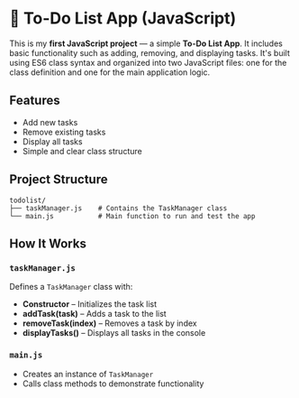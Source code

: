 # 📝 To-Do List App (JavaScript)

This is my **first JavaScript project** — a simple **To-Do List App**. It includes basic functionality such as adding, removing, and displaying tasks. It's built using ES6 class syntax and organized into two JavaScript files: one for the class definition and one for the main application logic.

## Features

* Add new tasks
* Remove existing tasks
* Display all tasks
* Simple and clear class structure

## Project Structure

```
todolist/
├── taskManager.js    # Contains the TaskManager class
└── main.js           # Main function to run and test the app
```

## How It Works

### `taskManager.js`

Defines a `TaskManager` class with:

* **Constructor** – Initializes the task list
* **addTask(task)** – Adds a task to the list
* **removeTask(index)** – Removes a task by index
* **displayTasks()** – Displays all tasks in the console

### `main.js`

* Creates an instance of `TaskManager`
* Calls class methods to demonstrate functionality
